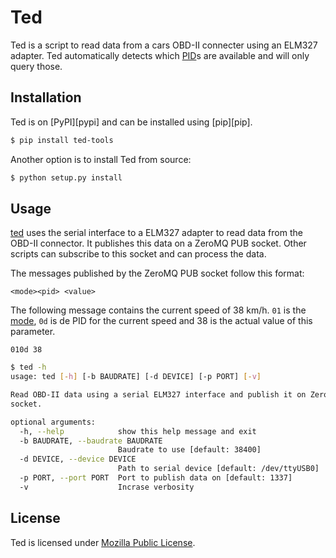 # Ted

Ted is a script to read data from a cars OBD-II connecter using an ELM327
adapter. Ted automatically detects which [PID][pid]s are available and will
only query those.

## Installation

Ted is on [PyPI][pypi] and can be installed using [pip][pip].

```bash
$ pip install ted-tools
```

Another option is to install Ted from source:

```bash
$ python setup.py install
```

## Usage

[ted](scripts/ted) uses the serial interface to a ELM327 adapter to read data
from the OBD-II connector. It publishes this data on a ZeroMQ PUB socket. Other
scripts can subscribe to this socket and can process the data.

The messages published by the ZeroMQ PUB socket follow this format:

```
<mode><pid> <value>
```

The following message contains the current speed of 38 km/h. `01` is the
[mode][mode], `0d` is de PID for the current speed and 38 is the actual value
of this parameter.

```
010d 38
```

```bash
$ ted -h
usage: ted [-h] [-b BAUDRATE] [-d DEVICE] [-p PORT] [-v]

Read OBD-II data using a serial ELM327 interface and publish it on ZeroMQ PUB
socket.

optional arguments:
  -h, --help            show this help message and exit
  -b BAUDRATE, --baudrate BAUDRATE
                        Baudrate to use [default: 38400]
  -d DEVICE, --device DEVICE
                        Path to serial device [default: /dev/ttyUSB0]
  -p PORT, --port PORT  Port to publish data on [default: 1337]
  -v                    Incrase verbosity

```

## License

Ted is licensed under [Mozilla Public License][mpl].

[mpl]: LICENSE
[mode]: https://en.wikipedia.org/wiki/OBD-II_PIDs#Modes
[pid]: https://en.wikipedia.org/wiki/OBD-II_PIDs
